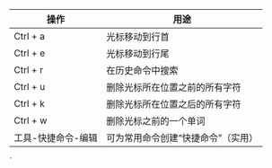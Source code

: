 | 操作               | 用途                               |
| ------------------ | ---------------------------------- |
| Ctrl + a           | 光标移动到行首                     |
| Ctrl + e           | 光标移动到行尾                     |
| Ctrl + r           | 在历史命令中搜索                   |
| Ctrl + u           | 删除光标所在位置之前的所有字符     |
| Ctrl + k           | 删除光标所在位置之后的所有字符     |
| Ctrl + w           | 删除光标之前的一个单词             |
| 工具-快捷命令-编辑 | 可为常用命令创建“快捷命令”（实用） |
`

